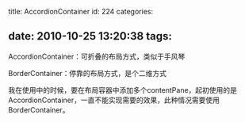 title: AccordionContainer
id: 224
categories:

date: 2010-10-25 13:20:38
tags:
---

AccordionContainer：可折叠的布局方式，类似于手风琴

BorderContainer：停靠的布局方式，是个二维方式

我在使用中的时候，要在布局容器中添加多个contentPane，起初使用的是AccordionContainer，一直不能实现需要的效果，此种情况需要使用BorderContainer。